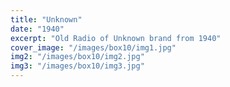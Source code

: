 ```yaml
---
title: "Unknown"
date: "1940"
excerpt: "Old Radio of Unknown brand from 1940"
cover_image: "/images/box10/img1.jpg"
img2: "/images/box10/img2.jpg"
img3: "/images/box10/img3.jpg"
---
```


